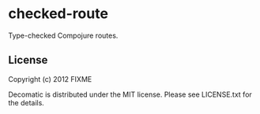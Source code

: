 # checked-route

Type-checked Compojure routes.

## License

Copyright (c) 2012 FIXME

Decomatic is distributed under the MIT license. Please see LICENSE.txt for the details.

